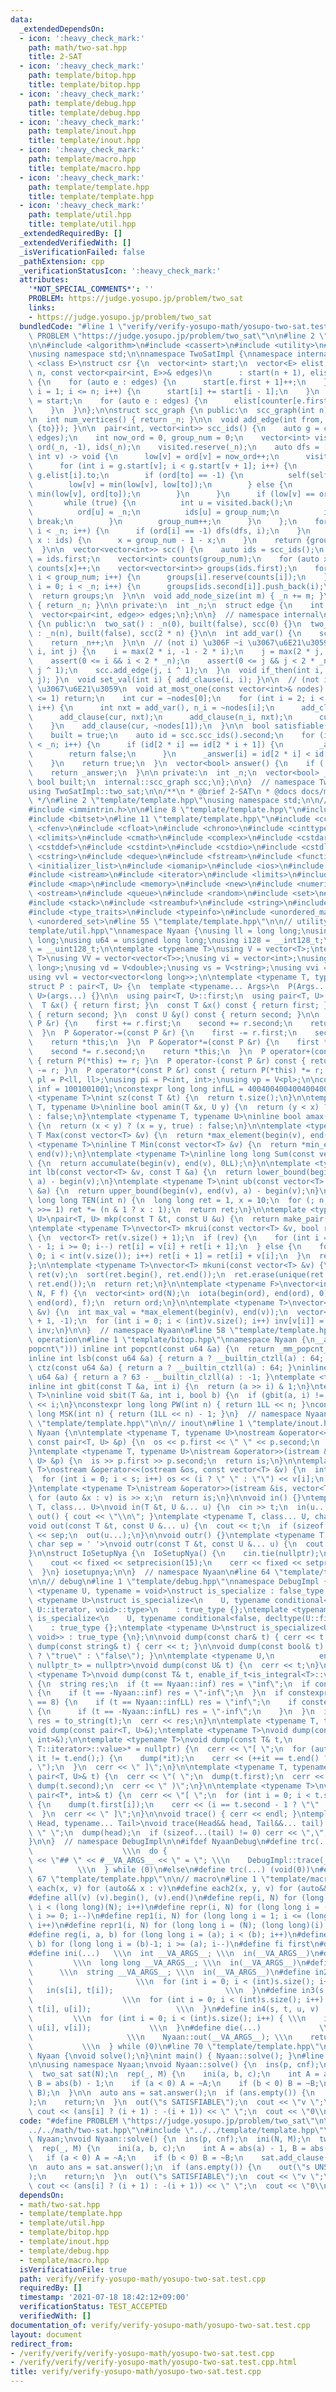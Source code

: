 ```yaml
---
data:
  _extendedDependsOn:
  - icon: ':heavy_check_mark:'
    path: math/two-sat.hpp
    title: 2-SAT
  - icon: ':heavy_check_mark:'
    path: template/bitop.hpp
    title: template/bitop.hpp
  - icon: ':heavy_check_mark:'
    path: template/debug.hpp
    title: template/debug.hpp
  - icon: ':heavy_check_mark:'
    path: template/inout.hpp
    title: template/inout.hpp
  - icon: ':heavy_check_mark:'
    path: template/macro.hpp
    title: template/macro.hpp
  - icon: ':heavy_check_mark:'
    path: template/template.hpp
    title: template/template.hpp
  - icon: ':heavy_check_mark:'
    path: template/util.hpp
    title: template/util.hpp
  _extendedRequiredBy: []
  _extendedVerifiedWith: []
  _isVerificationFailed: false
  _pathExtension: cpp
  _verificationStatusIcon: ':heavy_check_mark:'
  attributes:
    '*NOT_SPECIAL_COMMENTS*': ''
    PROBLEM: https://judge.yosupo.jp/problem/two_sat
    links:
    - https://judge.yosupo.jp/problem/two_sat
  bundledCode: "#line 1 \"verify/verify-yosupo-math/yosupo-two-sat.test.cpp\"\n#define\
    \ PROBLEM \"https://judge.yosupo.jp/problem/two_sat\"\n\n#line 2 \"math/two-sat.hpp\"\
    \n\n#include <algorithm>\n#include <cassert>\n#include <utility>\n#include <vector>\n\
    \nusing namespace std;\n\nnamespace TwoSatImpl {\nnamespace internal {\n\ntemplate\
    \ <class E>\nstruct csr {\n  vector<int> start;\n  vector<E> elist;\n  csr(int\
    \ n, const vector<pair<int, E>>& edges)\n      : start(n + 1), elist(edges.size())\
    \ {\n    for (auto e : edges) {\n      start[e.first + 1]++;\n    }\n    for (int\
    \ i = 1; i <= n; i++) {\n      start[i] += start[i - 1];\n    }\n    auto counter\
    \ = start;\n    for (auto e : edges) {\n      elist[counter[e.first]++] = e.second;\n\
    \    }\n  }\n};\n\nstruct scc_graph {\n public:\n  scc_graph(int n) : _n(n) {}\n\
    \n  int num_vertices() { return _n; }\n\n  void add_edge(int from, int to) { edges.push_back({from,\
    \ {to}}); }\n\n  pair<int, vector<int>> scc_ids() {\n    auto g = csr<edge>(_n,\
    \ edges);\n    int now_ord = 0, group_num = 0;\n    vector<int> visited, low(_n),\
    \ ord(_n, -1), ids(_n);\n    visited.reserve(_n);\n    auto dfs = [&](auto self,\
    \ int v) -> void {\n      low[v] = ord[v] = now_ord++;\n      visited.push_back(v);\n\
    \      for (int i = g.start[v]; i < g.start[v + 1]; i++) {\n        auto to =\
    \ g.elist[i].to;\n        if (ord[to] == -1) {\n          self(self, to);\n  \
    \        low[v] = min(low[v], low[to]);\n        } else {\n          low[v] =\
    \ min(low[v], ord[to]);\n        }\n      }\n      if (low[v] == ord[v]) {\n \
    \       while (true) {\n          int u = visited.back();\n          visited.pop_back();\n\
    \          ord[u] = _n;\n          ids[u] = group_num;\n          if (u == v)\
    \ break;\n        }\n        group_num++;\n      }\n    };\n    for (int i = 0;\
    \ i < _n; i++) {\n      if (ord[i] == -1) dfs(dfs, i);\n    }\n    for (auto&\
    \ x : ids) {\n      x = group_num - 1 - x;\n    }\n    return {group_num, ids};\n\
    \  }\n\n  vector<vector<int>> scc() {\n    auto ids = scc_ids();\n    int group_num\
    \ = ids.first;\n    vector<int> counts(group_num);\n    for (auto x : ids.second)\
    \ counts[x]++;\n    vector<vector<int>> groups(ids.first);\n    for (int i = 0;\
    \ i < group_num; i++) {\n      groups[i].reserve(counts[i]);\n    }\n    for (int\
    \ i = 0; i < _n; i++) {\n      groups[ids.second[i]].push_back(i);\n    }\n  \
    \  return groups;\n  }\n\n  void add_node_size(int m) { _n += m; }\n  int size()\
    \ { return _n; }\n\n private:\n  int _n;\n  struct edge {\n    int to;\n  };\n\
    \  vector<pair<int, edge>> edges;\n};\n\n}  // namespace internal\n\nstruct two_sat\
    \ {\n public:\n  two_sat() : _n(0), built(false), scc(0) {}\n  two_sat(int n)\
    \ : _n(n), built(false), scc(2 * n) {}\n\n  int add_var() {\n    scc.add_node_size(2);\n\
    \    return _n++;\n  }\n\n  // (not i) \u306F ~i \u3067\u6E21\u3059\n  void add_clause(int\
    \ i, int j) {\n    i = max(2 * i, -1 - 2 * i);\n    j = max(2 * j, -1 - 2 * j);\n\
    \    assert(0 <= i && i < 2 * _n);\n    assert(0 <= j && j < 2 * _n);\n    scc.add_edge(i,\
    \ j ^ 1);\n    scc.add_edge(j, i ^ 1);\n  }\n  void if_then(int i, int j) { add_clause(~i,\
    \ j); }\n  void set_val(int i) { add_clause(i, i); }\n\n  // (not i) \u306F ~i\
    \ \u3067\u6E21\u3059\n  void at_most_one(const vector<int>& nodes) {\n    if ((int)nodes.size()\
    \ <= 1) return;\n    int cur = ~nodes[0];\n    for (int i = 2; i < (int)nodes.size();\
    \ i++) {\n      int nxt = add_var(), n_i = ~nodes[i];\n      add_clause(cur, n_i);\n\
    \      add_clause(cur, nxt);\n      add_clause(n_i, nxt);\n      cur = ~nxt;\n\
    \    }\n    add_clause(cur, ~nodes[1]);\n  }\n\n  bool satisfiable() {\n    _answer.resize(_n);\n\
    \    built = true;\n    auto id = scc.scc_ids().second;\n    for (int i = 0; i\
    \ < _n; i++) {\n      if (id[2 * i] == id[2 * i + 1]) {\n        _answer.clear();\n\
    \        return false;\n      }\n      _answer[i] = id[2 * i] < id[2 * i + 1];\n\
    \    }\n    return true;\n  }\n  vector<bool> answer() {\n    if (!built) satisfiable();\n\
    \    return _answer;\n  }\n\n private:\n  int _n;\n  vector<bool> _answer;\n \
    \ bool built;\n  internal::scc_graph scc;\n};\n\n}  // namespace TwoSatImpl\n\n\
    using TwoSatImpl::two_sat;\n\n/**\n * @brief 2-SAT\n * @docs docs/math/two-sat.md\n\
    \ */\n#line 2 \"template/template.hpp\"\nusing namespace std;\n\n// intrinstic\n\
    #include <immintrin.h>\n\n#line 8 \"template/template.hpp\"\n#include <array>\n\
    #include <bitset>\n#line 11 \"template/template.hpp\"\n#include <cctype>\n#include\
    \ <cfenv>\n#include <cfloat>\n#include <chrono>\n#include <cinttypes>\n#include\
    \ <climits>\n#include <cmath>\n#include <complex>\n#include <cstdarg>\n#include\
    \ <cstddef>\n#include <cstdint>\n#include <cstdio>\n#include <cstdlib>\n#include\
    \ <cstring>\n#include <deque>\n#include <fstream>\n#include <functional>\n#include\
    \ <initializer_list>\n#include <iomanip>\n#include <ios>\n#include <iostream>\n\
    #include <istream>\n#include <iterator>\n#include <limits>\n#include <list>\n\
    #include <map>\n#include <memory>\n#include <new>\n#include <numeric>\n#include\
    \ <ostream>\n#include <queue>\n#include <random>\n#include <set>\n#include <sstream>\n\
    #include <stack>\n#include <streambuf>\n#include <string>\n#include <tuple>\n\
    #include <type_traits>\n#include <typeinfo>\n#include <unordered_map>\n#include\
    \ <unordered_set>\n#line 55 \"template/template.hpp\"\n\n// utility\n#line 1 \"\
    template/util.hpp\"\nnamespace Nyaan {\nusing ll = long long;\nusing i64 = long\
    \ long;\nusing u64 = unsigned long long;\nusing i128 = __int128_t;\nusing u128\
    \ = __uint128_t;\n\ntemplate <typename T>\nusing V = vector<T>;\ntemplate <typename\
    \ T>\nusing VV = vector<vector<T>>;\nusing vi = vector<int>;\nusing vl = vector<long\
    \ long>;\nusing vd = V<double>;\nusing vs = V<string>;\nusing vvi = vector<vector<int>>;\n\
    using vvl = vector<vector<long long>>;\n\ntemplate <typename T, typename U>\n\
    struct P : pair<T, U> {\n  template <typename... Args>\n  P(Args... args) : pair<T,\
    \ U>(args...) {}\n\n  using pair<T, U>::first;\n  using pair<T, U>::second;\n\n\
    \  T &x() { return first; }\n  const T &x() const { return first; }\n  U &y()\
    \ { return second; }\n  const U &y() const { return second; }\n\n  P &operator+=(const\
    \ P &r) {\n    first += r.first;\n    second += r.second;\n    return *this;\n\
    \  }\n  P &operator-=(const P &r) {\n    first -= r.first;\n    second -= r.second;\n\
    \    return *this;\n  }\n  P &operator*=(const P &r) {\n    first *= r.first;\n\
    \    second *= r.second;\n    return *this;\n  }\n  P operator+(const P &r) const\
    \ { return P(*this) += r; }\n  P operator-(const P &r) const { return P(*this)\
    \ -= r; }\n  P operator*(const P &r) const { return P(*this) *= r; }\n};\n\nusing\
    \ pl = P<ll, ll>;\nusing pi = P<int, int>;\nusing vp = V<pl>;\n\nconstexpr int\
    \ inf = 1001001001;\nconstexpr long long infLL = 4004004004004004004LL;\n\ntemplate\
    \ <typename T>\nint sz(const T &t) {\n  return t.size();\n}\n\ntemplate <typename\
    \ T, typename U>\ninline bool amin(T &x, U y) {\n  return (y < x) ? (x = y, true)\
    \ : false;\n}\ntemplate <typename T, typename U>\ninline bool amax(T &x, U y)\
    \ {\n  return (x < y) ? (x = y, true) : false;\n}\n\ntemplate <typename T>\ninline\
    \ T Max(const vector<T> &v) {\n  return *max_element(begin(v), end(v));\n}\ntemplate\
    \ <typename T>\ninline T Min(const vector<T> &v) {\n  return *min_element(begin(v),\
    \ end(v));\n}\ntemplate <typename T>\ninline long long Sum(const vector<T> &v)\
    \ {\n  return accumulate(begin(v), end(v), 0LL);\n}\n\ntemplate <typename T>\n\
    int lb(const vector<T> &v, const T &a) {\n  return lower_bound(begin(v), end(v),\
    \ a) - begin(v);\n}\ntemplate <typename T>\nint ub(const vector<T> &v, const T\
    \ &a) {\n  return upper_bound(begin(v), end(v), a) - begin(v);\n}\n\nconstexpr\
    \ long long TEN(int n) {\n  long long ret = 1, x = 10;\n  for (; n; x *= x, n\
    \ >>= 1) ret *= (n & 1 ? x : 1);\n  return ret;\n}\n\ntemplate <typename T, typename\
    \ U>\npair<T, U> mkp(const T &t, const U &u) {\n  return make_pair(t, u);\n}\n\
    \ntemplate <typename T>\nvector<T> mkrui(const vector<T> &v, bool rev = false)\
    \ {\n  vector<T> ret(v.size() + 1);\n  if (rev) {\n    for (int i = int(v.size())\
    \ - 1; i >= 0; i--) ret[i] = v[i] + ret[i + 1];\n  } else {\n    for (int i =\
    \ 0; i < int(v.size()); i++) ret[i + 1] = ret[i] + v[i];\n  }\n  return ret;\n\
    };\n\ntemplate <typename T>\nvector<T> mkuni(const vector<T> &v) {\n  vector<T>\
    \ ret(v);\n  sort(ret.begin(), ret.end());\n  ret.erase(unique(ret.begin(), ret.end()),\
    \ ret.end());\n  return ret;\n}\n\ntemplate <typename F>\nvector<int> mkord(int\
    \ N, F f) {\n  vector<int> ord(N);\n  iota(begin(ord), end(ord), 0);\n  sort(begin(ord),\
    \ end(ord), f);\n  return ord;\n}\n\ntemplate <typename T>\nvector<int> mkinv(vector<T>\
    \ &v) {\n  int max_val = *max_element(begin(v), end(v));\n  vector<int> inv(max_val\
    \ + 1, -1);\n  for (int i = 0; i < (int)v.size(); i++) inv[v[i]] = i;\n  return\
    \ inv;\n}\n\n}  // namespace Nyaan\n#line 58 \"template/template.hpp\"\n\n// bit\
    \ operation\n#line 1 \"template/bitop.hpp\"\nnamespace Nyaan {\n__attribute__((target(\"\
    popcnt\"))) inline int popcnt(const u64 &a) {\n  return _mm_popcnt_u64(a);\n}\n\
    inline int lsb(const u64 &a) { return a ? __builtin_ctzll(a) : 64; }\ninline int\
    \ ctz(const u64 &a) { return a ? __builtin_ctzll(a) : 64; }\ninline int msb(const\
    \ u64 &a) { return a ? 63 - __builtin_clzll(a) : -1; }\ntemplate <typename T>\n\
    inline int gbit(const T &a, int i) {\n  return (a >> i) & 1;\n}\ntemplate <typename\
    \ T>\ninline void sbit(T &a, int i, bool b) {\n  if (gbit(a, i) != b) a ^= T(1)\
    \ << i;\n}\nconstexpr long long PW(int n) { return 1LL << n; }\nconstexpr long\
    \ long MSK(int n) { return (1LL << n) - 1; }\n}  // namespace Nyaan\n#line 61\
    \ \"template/template.hpp\"\n\n// inout\n#line 1 \"template/inout.hpp\"\nnamespace\
    \ Nyaan {\n\ntemplate <typename T, typename U>\nostream &operator<<(ostream &os,\
    \ const pair<T, U> &p) {\n  os << p.first << \" \" << p.second;\n  return os;\n\
    }\ntemplate <typename T, typename U>\nistream &operator>>(istream &is, pair<T,\
    \ U> &p) {\n  is >> p.first >> p.second;\n  return is;\n}\n\ntemplate <typename\
    \ T>\nostream &operator<<(ostream &os, const vector<T> &v) {\n  int s = (int)v.size();\n\
    \  for (int i = 0; i < s; i++) os << (i ? \" \" : \"\") << v[i];\n  return os;\n\
    }\ntemplate <typename T>\nistream &operator>>(istream &is, vector<T> &v) {\n \
    \ for (auto &x : v) is >> x;\n  return is;\n}\n\nvoid in() {}\ntemplate <typename\
    \ T, class... U>\nvoid in(T &t, U &... u) {\n  cin >> t;\n  in(u...);\n}\n\nvoid\
    \ out() { cout << \"\\n\"; }\ntemplate <typename T, class... U, char sep = ' '>\n\
    void out(const T &t, const U &... u) {\n  cout << t;\n  if (sizeof...(u)) cout\
    \ << sep;\n  out(u...);\n}\n\nvoid outr() {}\ntemplate <typename T, class... U,\
    \ char sep = ' '>\nvoid outr(const T &t, const U &... u) {\n  cout << t;\n  outr(u...);\n\
    }\n\nstruct IoSetupNya {\n  IoSetupNya() {\n    cin.tie(nullptr);\n    ios::sync_with_stdio(false);\n\
    \    cout << fixed << setprecision(15);\n    cerr << fixed << setprecision(7);\n\
    \  }\n} iosetupnya;\n\n}  // namespace Nyaan\n#line 64 \"template/template.hpp\"\
    \n\n// debug\n#line 1 \"template/debug.hpp\"\nnamespace DebugImpl {\n\ntemplate\
    \ <typename U, typename = void>\nstruct is_specialize : false_type {};\ntemplate\
    \ <typename U>\nstruct is_specialize<\n    U, typename conditional<false, typename\
    \ U::iterator, void>::type>\n    : true_type {};\ntemplate <typename U>\nstruct\
    \ is_specialize<\n    U, typename conditional<false, decltype(U::first), void>::type>\n\
    \    : true_type {};\ntemplate <typename U>\nstruct is_specialize<U, enable_if_t<is_integral<U>::value,\
    \ void>> : true_type {\n};\n\nvoid dump(const char& t) { cerr << t; }\n\nvoid\
    \ dump(const string& t) { cerr << t; }\n\nvoid dump(const bool& t) { cerr << (t\
    \ ? \"true\" : \"false\"); }\n\ntemplate <typename U,\n          enable_if_t<!is_specialize<U>::value,\
    \ nullptr_t> = nullptr>\nvoid dump(const U& t) {\n  cerr << t;\n}\n\ntemplate\
    \ <typename T>\nvoid dump(const T& t, enable_if_t<is_integral<T>::value>* = nullptr)\
    \ {\n  string res;\n  if (t == Nyaan::inf) res = \"inf\";\n  if constexpr (is_signed<T>::value)\
    \ {\n    if (t == -Nyaan::inf) res = \"-inf\";\n  }\n  if constexpr (sizeof(T)\
    \ == 8) {\n    if (t == Nyaan::infLL) res = \"inf\";\n    if constexpr (is_signed<T>::value)\
    \ {\n      if (t == -Nyaan::infLL) res = \"-inf\";\n    }\n  }\n  if (res.empty())\
    \ res = to_string(t);\n  cerr << res;\n}\n\ntemplate <typename T, typename U>\n\
    void dump(const pair<T, U>&);\ntemplate <typename T>\nvoid dump(const pair<T*,\
    \ int>&);\n\ntemplate <typename T>\nvoid dump(const T& t,\n          enable_if_t<!is_void<typename\
    \ T::iterator>::value>* = nullptr) {\n  cerr << \"[ \";\n  for (auto it = t.begin();\
    \ it != t.end();) {\n    dump(*it);\n    cerr << (++it == t.end() ? \"\" : \"\
    , \");\n  }\n  cerr << \" ]\";\n}\n\ntemplate <typename T, typename U>\nvoid dump(const\
    \ pair<T, U>& t) {\n  cerr << \"( \";\n  dump(t.first);\n  cerr << \", \";\n \
    \ dump(t.second);\n  cerr << \" )\";\n}\n\ntemplate <typename T>\nvoid dump(const\
    \ pair<T*, int>& t) {\n  cerr << \"[ \";\n  for (int i = 0; i < t.second; i++)\
    \ {\n    dump(t.first[i]);\n    cerr << (i == t.second - 1 ? \"\" : \", \");\n\
    \  }\n  cerr << \" ]\";\n}\n\nvoid trace() { cerr << endl; }\ntemplate <typename\
    \ Head, typename... Tail>\nvoid trace(Head&& head, Tail&&... tail) {\n  cerr <<\
    \ \" \";\n  dump(head);\n  if (sizeof...(tail) != 0) cerr << \",\";\n  trace(forward<Tail>(tail)...);\n\
    }\n\n}  // namespace DebugImpl\n\n#ifdef NyaanDebug\n#define trc(...)        \
    \                    \\\n  do {                                      \\\n    cerr\
    \ << \"## \" << #__VA_ARGS__ << \" = \"; \\\n    DebugImpl::trace(__VA_ARGS__);\
    \          \\\n  } while (0)\n#else\n#define trc(...) (void(0))\n#endif\n#line\
    \ 67 \"template/template.hpp\"\n\n// macro\n#line 1 \"template/macro.hpp\"\n#define\
    \ each(x, v) for (auto&& x : v)\n#define each2(x, y, v) for (auto&& [x, y] : v)\n\
    #define all(v) (v).begin(), (v).end()\n#define rep(i, N) for (long long i = 0;\
    \ i < (long long)(N); i++)\n#define repr(i, N) for (long long i = (long long)(N)-1;\
    \ i >= 0; i--)\n#define rep1(i, N) for (long long i = 1; i <= (long long)(N);\
    \ i++)\n#define repr1(i, N) for (long long i = (N); (long long)(i) > 0; i--)\n\
    #define reg(i, a, b) for (long long i = (a); i < (b); i++)\n#define regr(i, a,\
    \ b) for (long long i = (b)-1; i >= (a); i--)\n#define fi first\n#define se second\n\
    #define ini(...)   \\\n  int __VA_ARGS__; \\\n  in(__VA_ARGS__)\n#define inl(...)\
    \         \\\n  long long __VA_ARGS__; \\\n  in(__VA_ARGS__)\n#define ins(...)\
    \      \\\n  string __VA_ARGS__; \\\n  in(__VA_ARGS__)\n#define in2(s, t)    \
    \                       \\\n  for (int i = 0; i < (int)s.size(); i++) { \\\n \
    \   in(s[i], t[i]);                         \\\n  }\n#define in3(s, t, u)    \
    \                    \\\n  for (int i = 0; i < (int)s.size(); i++) { \\\n    in(s[i],\
    \ t[i], u[i]);                   \\\n  }\n#define in4(s, t, u, v)            \
    \         \\\n  for (int i = 0; i < (int)s.size(); i++) { \\\n    in(s[i], t[i],\
    \ u[i], v[i]);             \\\n  }\n#define die(...)             \\\n  do {  \
    \                     \\\n    Nyaan::out(__VA_ARGS__); \\\n    return;       \
    \           \\\n  } while (0)\n#line 70 \"template/template.hpp\"\n\nnamespace\
    \ Nyaan {\nvoid solve();\n}\nint main() { Nyaan::solve(); }\n#line 5 \"verify/verify-yosupo-math/yosupo-two-sat.test.cpp\"\
    \n\nusing namespace Nyaan;\nvoid Nyaan::solve() {\n  ins(p, cnf);\n  ini(N, M);\n\
    \  two_sat sat(N);\n  rep(_, M) {\n    ini(a, b, c);\n    int A = abs(a) - 1,\
    \ B = abs(b) - 1;\n    if (a < 0) A = ~A;\n    if (b < 0) B = ~B;\n    sat.add_clause(A,\
    \ B);\n  }\n\n  auto ans = sat.answer();\n  if (ans.empty()) {\n    out(\"s UNSATISFIABLE\"\
    );\n    return;\n  }\n  out(\"s SATISFIABLE\");\n  cout << \"v \";\n  rep(i, N)\
    \ cout << (ans[i] ? (i + 1) : -(i + 1)) << \" \";\n  cout << \"0\\n\";\n}\n"
  code: "#define PROBLEM \"https://judge.yosupo.jp/problem/two_sat\"\n\n#include \"\
    ../../math/two-sat.hpp\"\n#include \"../../template/template.hpp\"\n\nusing namespace\
    \ Nyaan;\nvoid Nyaan::solve() {\n  ins(p, cnf);\n  ini(N, M);\n  two_sat sat(N);\n\
    \  rep(_, M) {\n    ini(a, b, c);\n    int A = abs(a) - 1, B = abs(b) - 1;\n \
    \   if (a < 0) A = ~A;\n    if (b < 0) B = ~B;\n    sat.add_clause(A, B);\n  }\n\
    \n  auto ans = sat.answer();\n  if (ans.empty()) {\n    out(\"s UNSATISFIABLE\"\
    );\n    return;\n  }\n  out(\"s SATISFIABLE\");\n  cout << \"v \";\n  rep(i, N)\
    \ cout << (ans[i] ? (i + 1) : -(i + 1)) << \" \";\n  cout << \"0\\n\";\n}\n"
  dependsOn:
  - math/two-sat.hpp
  - template/template.hpp
  - template/util.hpp
  - template/bitop.hpp
  - template/inout.hpp
  - template/debug.hpp
  - template/macro.hpp
  isVerificationFile: true
  path: verify/verify-yosupo-math/yosupo-two-sat.test.cpp
  requiredBy: []
  timestamp: '2021-07-18 18:42:12+09:00'
  verificationStatus: TEST_ACCEPTED
  verifiedWith: []
documentation_of: verify/verify-yosupo-math/yosupo-two-sat.test.cpp
layout: document
redirect_from:
- /verify/verify/verify-yosupo-math/yosupo-two-sat.test.cpp
- /verify/verify/verify-yosupo-math/yosupo-two-sat.test.cpp.html
title: verify/verify-yosupo-math/yosupo-two-sat.test.cpp
---
```

